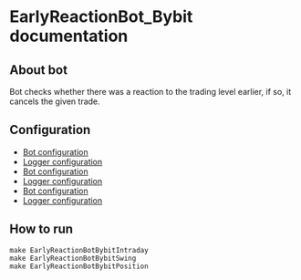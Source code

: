 # EarlyReactionBot_Bybit documentation

## About bot

Bot checks whether there was a reaction to the trading level earlier, if so, it cancels the given trade.

## Configuration

* [Bot configuration](../config/EarlyReactionBotBybitIntradayConfig.yaml)
* [Logger configuration](../config/EarlyReactionBotBybitIntradayLogger.conf)
* [Bot configuration](../config/EarlyReactionBotBybitSwingConfig.yaml)
* [Logger configuration](../config/EarlyReactionBotBybitSwingLogger.conf)
* [Bot configuration](../config/EarlyReactionBotBybitPositionConfig.yaml)
* [Logger configuration](../config/EarlyReactionBotBybitPositionLogger.conf)

## How to run
```commandline
make EarlyReactionBotBybitIntraday
make EarlyReactionBotBybitSwing
make EarlyReactionBotBybitPosition
```
